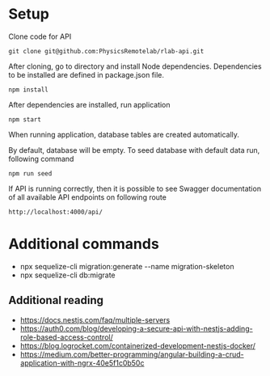 # Setup

Clone code for API
```
git clone git@github.com:PhysicsRemotelab/rlab-api.git
```

After cloning, go to directory and install Node dependencies. Dependencies to be installed are defined in package.json file.
```
npm install
```

After dependencies are installed, run application
```
npm start
```

When running application, database tables are created automatically.

By default, database will be empty. To seed database with default data run, following command
```
npm run seed
```

If API is running correctly, then it is possible to see Swagger documentation of all available API endpoints on following route
```
http://localhost:4000/api/
```

# Additional commands
* npx sequelize-cli migration:generate --name migration-skeleton
* npx sequelize-cli db:migrate

## Additional reading
* https://docs.nestjs.com/faq/multiple-servers
* https://auth0.com/blog/developing-a-secure-api-with-nestjs-adding-role-based-access-control/
* https://blog.logrocket.com/containerized-development-nestjs-docker/
* https://medium.com/better-programming/angular-building-a-crud-application-with-ngrx-40e5f1c0b50c
